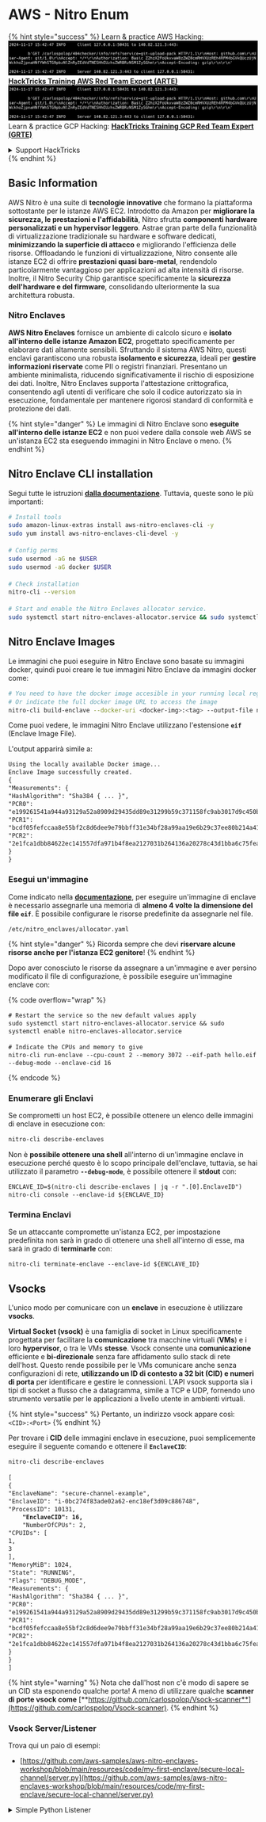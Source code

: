 # AWS - Nitro Enum

{% hint style="success" %}
Learn & practice AWS Hacking:<img src="../../../../.gitbook/assets/image (1).png" alt="" data-size="line">[**HackTricks Training AWS Red Team Expert (ARTE)**](https://training.hacktricks.xyz/courses/arte)<img src="../../../../.gitbook/assets/image (1).png" alt="" data-size="line">\
Learn & practice GCP Hacking: <img src="../../../../.gitbook/assets/image (2).png" alt="" data-size="line">[**HackTricks Training GCP Red Team Expert (GRTE)**<img src="../../../../.gitbook/assets/image (2).png" alt="" data-size="line">](https://training.hacktricks.xyz/courses/grte)

<details>

<summary>Support HackTricks</summary>

* Check the [**subscription plans**](https://github.com/sponsors/carlospolop)!
* **Join the** 💬 [**Discord group**](https://discord.gg/hRep4RUj7f) or the [**telegram group**](https://t.me/peass) or **follow** us on **Twitter** 🐦 [**@hacktricks\_live**](https://twitter.com/hacktricks\_live)**.**
* **Share hacking tricks by submitting PRs to the** [**HackTricks**](https://github.com/carlospolop/hacktricks) and [**HackTricks Cloud**](https://github.com/carlospolop/hacktricks-cloud) github repos.

</details>
{% endhint %}

## Basic Information

AWS Nitro è una suite di **tecnologie innovative** che formano la piattaforma sottostante per le istanze AWS EC2. Introdotto da Amazon per **migliorare la sicurezza, le prestazioni e l'affidabilità**, Nitro sfrutta **componenti hardware personalizzati e un hypervisor leggero**. Astrae gran parte della funzionalità di virtualizzazione tradizionale su hardware e software dedicati, **minimizzando la superficie di attacco** e migliorando l'efficienza delle risorse. Offloadando le funzioni di virtualizzazione, Nitro consente alle istanze EC2 di offrire **prestazioni quasi bare-metal**, rendendolo particolarmente vantaggioso per applicazioni ad alta intensità di risorse. Inoltre, il Nitro Security Chip garantisce specificamente la **sicurezza dell'hardware e del firmware**, consolidando ulteriormente la sua architettura robusta.

### Nitro Enclaves

**AWS Nitro Enclaves** fornisce un ambiente di calcolo sicuro e **isolato all'interno delle istanze Amazon EC2**, progettato specificamente per elaborare dati altamente sensibili. Sfruttando il sistema AWS Nitro, questi enclavi garantiscono una robusta **isolamento e sicurezza**, ideali per **gestire informazioni riservate** come PII o registri finanziari. Presentano un ambiente minimalista, riducendo significativamente il rischio di esposizione dei dati. Inoltre, Nitro Enclaves supporta l'attestazione crittografica, consentendo agli utenti di verificare che solo il codice autorizzato sia in esecuzione, fondamentale per mantenere rigorosi standard di conformità e protezione dei dati.

{% hint style="danger" %}
Le immagini di Nitro Enclave sono **eseguite all'interno delle istanze EC2** e non puoi vedere dalla console web AWS se un'istanza EC2 sta eseguendo immagini in Nitro Enclave o meno.
{% endhint %}

## Nitro Enclave CLI installation

Segui tutte le istruzioni [**dalla documentazione**](https://catalog.us-east-1.prod.workshops.aws/event/dashboard/en-US/workshop/1-my-first-enclave/1-1-nitro-enclaves-cli#run-connect-and-terminate-the-enclave). Tuttavia, queste sono le più importanti:
```bash
# Install tools
sudo amazon-linux-extras install aws-nitro-enclaves-cli -y
sudo yum install aws-nitro-enclaves-cli-devel -y

# Config perms
sudo usermod -aG ne $USER
sudo usermod -aG docker $USER

# Check installation
nitro-cli --version

# Start and enable the Nitro Enclaves allocator service.
sudo systemctl start nitro-enclaves-allocator.service && sudo systemctl enable nitro-enclaves-allocator.service
```
## Nitro Enclave Images

Le immagini che puoi eseguire in Nitro Enclave sono basate su immagini docker, quindi puoi creare le tue immagini Nitro Enclave da immagini docker come:
```bash
# You need to have the docker image accesible in your running local registry
# Or indicate the full docker image URL to access the image
nitro-cli build-enclave --docker-uri <docker-img>:<tag> --output-file nitro-img.eif
```
Come puoi vedere, le immagini Nitro Enclave utilizzano l'estensione **`eif`** (Enclave Image File).

L'output apparirà simile a:
```
Using the locally available Docker image...
Enclave Image successfully created.
{
"Measurements": {
"HashAlgorithm": "Sha384 { ... }",
"PCR0": "e199261541a944a93129a52a8909d29435dd89e31299b59c371158fc9ab3017d9c450b0a580a487e330b4ac691943284",
"PCR1": "bcdf05fefccaa8e55bf2c8d6dee9e79bbff31e34bf28a99aa19e6b29c37ee80b214a414b7607236edf26fcb78654e63f",
"PCR2": "2e1fca1dbb84622ec141557dfa971b4f8ea2127031b264136a20278c43d1bba6c75fea286cd4de9f00450b6a8db0e6d3"
}
}
```
### Esegui un'immagine

Come indicato nella [**documentazione**](https://catalog.us-east-1.prod.workshops.aws/event/dashboard/en-US/workshop/1-my-first-enclave/1-1-nitro-enclaves-cli#run-connect-and-terminate-the-enclave), per eseguire un'immagine di enclave è necessario assegnarle una memoria di **almeno 4 volte la dimensione del file `eif`**. È possibile configurare le risorse predefinite da assegnarle nel file.
```shell
/etc/nitro_enclaves/allocator.yaml
```
{% hint style="danger" %}
Ricorda sempre che devi **riservare alcune risorse anche per l'istanza EC2 genitore**!
{% endhint %}

Dopo aver conosciuto le risorse da assegnare a un'immagine e aver persino modificato il file di configurazione, è possibile eseguire un'immagine enclave con:

{% code overflow="wrap" %}
```shell
# Restart the service so the new default values apply
sudo systemctl start nitro-enclaves-allocator.service && sudo systemctl enable nitro-enclaves-allocator.service

# Indicate the CPUs and memory to give
nitro-cli run-enclave --cpu-count 2 --memory 3072 --eif-path hello.eif --debug-mode --enclave-cid 16
```
{% endcode %}

### Enumerare gli Enclavi

Se comprometti un host EC2, è possibile ottenere un elenco delle immagini di enclave in esecuzione con:
```bash
nitro-cli describe-enclaves
```
Non è **possibile ottenere una shell** all'interno di un'immagine enclave in esecuzione perché questo è lo scopo principale dell'enclave, tuttavia, se hai utilizzato il parametro **`--debug-mode`**, è possibile ottenere il **stdout** con:
```shell
ENCLAVE_ID=$(nitro-cli describe-enclaves | jq -r ".[0].EnclaveID")
nitro-cli console --enclave-id ${ENCLAVE_ID}
```
### Termina Enclavi

Se un attaccante compromette un'istanza EC2, per impostazione predefinita non sarà in grado di ottenere una shell all'interno di esse, ma sarà in grado di **terminarle** con:
```shell
nitro-cli terminate-enclave --enclave-id ${ENCLAVE_ID}
```
## Vsocks

L'unico modo per comunicare con un **enclave** in esecuzione è utilizzare **vsocks**.

**Virtual Socket (vsock)** è una famiglia di socket in Linux specificamente progettata per facilitare la **comunicazione** tra macchine virtuali (**VMs**) e i loro **hypervisor**, o tra le VMs **stesse**. Vsock consente una **comunicazione** efficiente e **bi-direzionale** senza fare affidamento sullo stack di rete dell'host. Questo rende possibile per le VMs comunicare anche senza configurazioni di rete, **utilizzando un ID di contesto a 32 bit (CID) e numeri di porta** per identificare e gestire le connessioni. L'API vsock supporta sia i tipi di socket a flusso che a datagramma, simile a TCP e UDP, fornendo uno strumento versatile per le applicazioni a livello utente in ambienti virtuali.

{% hint style="success" %}
Pertanto, un indirizzo vsock appare così: `<CID>:<Port>`
{% endhint %}

Per trovare i **CID** delle immagini enclave in esecuzione, puoi semplicemente eseguire il seguente comando e ottenere il **`EnclaveCID`**:

<pre class="language-bash"><code class="lang-bash">nitro-cli describe-enclaves

[
{
"EnclaveName": "secure-channel-example",
"EnclaveID": "i-0bc274f83ade02a62-enc18ef3d09c886748",
"ProcessID": 10131,
<strong>    "EnclaveCID": 16,
</strong>    "NumberOfCPUs": 2,
"CPUIDs": [
1,
3
],
"MemoryMiB": 1024,
"State": "RUNNING",
"Flags": "DEBUG_MODE",
"Measurements": {
"HashAlgorithm": "Sha384 { ... }",
"PCR0": "e199261541a944a93129a52a8909d29435dd89e31299b59c371158fc9ab3017d9c450b0a580a487e330b4ac691943284",
"PCR1": "bcdf05fefccaa8e55bf2c8d6dee9e79bbff31e34bf28a99aa19e6b29c37ee80b214a414b7607236edf26fcb78654e63f",
"PCR2": "2e1fca1dbb84622ec141557dfa971b4f8ea2127031b264136a20278c43d1bba6c75fea286cd4de9f00450b6a8db0e6d3"
}
}
]
</code></pre>

{% hint style="warning" %}
Nota che dall'host non c'è modo di sapere se un CID sta esponendo qualche porta! A meno di utilizzare qualche **scanner di porte vsock come** [**https://github.com/carlospolop/Vsock-scanner**](https://github.com/carlospolop/Vsock-scanner).
{% endhint %}

### Vsock Server/Listener

Trova qui un paio di esempi:

* [https://github.com/aws-samples/aws-nitro-enclaves-workshop/blob/main/resources/code/my-first-enclave/secure-local-channel/server.py](https://github.com/aws-samples/aws-nitro-enclaves-workshop/blob/main/resources/code/my-first-enclave/secure-local-channel/server.py)

<details>

<summary>Simple Python Listener</summary>
```python
#!/usr/bin/env python3

# From
https://medium.com/@F.DL/understanding-vsock-684016cf0eb0

import socket

CID = socket.VMADDR_CID_HOST
PORT = 9999

s = socket.socket(socket.AF_VSOCK, socket.SOCK_STREAM)
s.bind((CID, PORT))
s.listen()
(conn, (remote_cid, remote_port)) = s.accept()

print(f"Connection opened by cid={remote_cid} port={remote_port}")

while True:
buf = conn.recv(64)
if not buf:
break

print(f"Received bytes: {buf}")
```
</details>
```bash
# Using socat
socat VSOCK-LISTEN:<port>,fork EXEC:"echo Hello from server!"
```
### Vsock Client

Esempi:

* [https://github.com/aws-samples/aws-nitro-enclaves-workshop/blob/main/resources/code/my-first-enclave/secure-local-channel/client.py](https://github.com/aws-samples/aws-nitro-enclaves-workshop/blob/main/resources/code/my-first-enclave/secure-local-channel/client.py)

<details>

<summary>Client Python Semplice</summary>
```python
#!/usr/bin/env python3

#From https://medium.com/@F.DL/understanding-vsock-684016cf0eb0

import socket

CID = socket.VMADDR_CID_HOST
PORT = 9999

s = socket.socket(socket.AF_VSOCK, socket.SOCK_STREAM)
s.connect((CID, PORT))
s.sendall(b"Hello, world!")
s.close()
```
</details>
```bash
# Using socat
echo "Hello, vsock!" | socat - VSOCK-CONNECT:3:5000
```
### Vsock Proxy

Lo strumento vsock-proxy consente di proxy un vsock proxy con un altro indirizzo, ad esempio:
```bash
vsock-proxy 8001 ip-ranges.amazonaws.com 443 --config your-vsock-proxy.yaml
```
Questo inoltrerà la **porta locale 8001 in vsock** a `ip-ranges.amazonaws.com:443` e il file **`your-vsock-proxy.yaml`** potrebbe avere questo contenuto che consente di accedere a `ip-ranges.amazonaws.com:443`:
```yaml
allowlist:
- {address: ip-ranges.amazonaws.com, port: 443}
```
È possibile vedere gli indirizzi vsock (**`<CID>:<Port>`**) utilizzati dall'host EC2 con (nota il `3:8001`, 3 è il CID e 8001 è la porta):

{% code overflow="wrap" %}
```bash
sudo ss -l -p -n | grep v_str
v_str LISTEN 0      0                                                                              3:8001                   *:*     users:(("vsock-proxy",pid=9458,fd=3))
```
{% endcode %}

## Nitro Enclave Atestation & KMS

Il Nitro Enclaves SDK consente a un enclave di richiedere un **documento di attestazione firmato crittograficamente** dal Nitro **Hypervisor**, che include **misurazioni uniche** specifiche per quell'enclave. Queste misurazioni, che includono **hash e registri di configurazione della piattaforma (PCR)**, vengono utilizzate durante il processo di attestazione per **provare l'identità dell'enclave** e **costruire fiducia con i servizi esterni**. Il documento di attestazione contiene tipicamente valori come PCR0, PCR1 e PCR2, che hai già incontrato quando hai creato e salvato un EIF dell'enclave.

Dai [**docs**](https://catalog.us-east-1.prod.workshops.aws/event/dashboard/en-US/workshop/1-my-first-enclave/1-3-cryptographic-attestation#a-unique-feature-on-nitro-enclaves), questi sono i valori PCR:

<table><thead><tr><th width="97">PCR</th><th width="221">Hash di ...</th><th>Descrizione</th></tr></thead><tbody><tr><td>PCR0</td><td>File immagine dell'enclave</td><td>Una misura contigua dei contenuti del file immagine, senza i dati della sezione.</td></tr><tr><td>PCR1</td><td>Kernel Linux e bootstrap</td><td>Una misurazione contigua dei dati del kernel e del ramfs di avvio.</td></tr><tr><td>PCR2</td><td>Applicazione</td><td>Una misurazione contigua e in ordine delle applicazioni utente, senza il ramfs di avvio.</td></tr><tr><td>PCR3</td><td>Ruolo IAM assegnato all'istanza padre</td><td>Una misurazione contigua del ruolo IAM assegnato all'istanza padre. Garantisce che il processo di attestazione abbia successo solo quando l'istanza padre ha il ruolo IAM corretto.</td></tr><tr><td>PCR4</td><td>ID dell'istanza dell'istanza padre</td><td>Una misurazione contigua dell'ID dell'istanza padre. Garantisce che il processo di attestazione abbia successo solo quando l'istanza padre ha un ID di istanza specifico.</td></tr><tr><td>PCR8</td><td>Certificato di firma del file immagine dell'enclave</td><td>Una misura del certificato di firma specificato per il file immagine dell'enclave. Garantisce che il processo di attestazione abbia successo solo quando l'enclave è stata avviata da un file immagine dell'enclave firmato da un certificato specifico.</td></tr></tbody></table>

Puoi integrare l'**attestazione crittografica** nelle tue applicazioni e sfruttare integrazioni pre-costruite con servizi come **AWS KMS**. AWS KMS può **validare le attestazioni dell'enclave** e offre chiavi di condizione basate su attestazione (`kms:RecipientAttestation:ImageSha384` e `kms:RecipientAttestation:PCR`) nelle sue politiche di chiave. Queste politiche garantiscono che AWS KMS consenta operazioni utilizzando la chiave KMS **solo se il documento di attestazione dell'enclave è valido** e soddisfa le **condizioni specificate**.

{% hint style="success" %}
Nota che gli Enclaves in modalità debug (--debug) generano documenti di attestazione con PCR che sono composti da zeri (`000000000000000000000000000000000000000000000000`). Pertanto, le politiche KMS che controllano questi valori falliranno.
{% endhint %}

### Bypass PCR

Dal punto di vista di un attaccante, nota che alcuni PCR consentirebbero di modificare alcune parti o l'intera immagine dell'enclave e sarebbero comunque validi (ad esempio, PCR4 controlla solo l'ID dell'istanza padre, quindi eseguire qualsiasi immagine dell'enclave in quell'EC2 consentirà di soddisfare questo potenziale requisito PCR).

Pertanto, un attaccante che compromette l'istanza EC2 potrebbe essere in grado di eseguire altre immagini dell'enclave per eludere queste protezioni.

La ricerca su come modificare/creare nuove immagini per eludere ciascuna protezione (specialmente quelle non così ovvie) è ancora da fare.

## Riferimenti

* [https://medium.com/@F.DL/understanding-vsock-684016cf0eb0](https://medium.com/@F.DL/understanding-vsock-684016cf0eb0)
* Tutte le parti del tutorial Nitro di AWS: [https://catalog.us-east-1.prod.workshops.aws/event/dashboard/en-US/workshop/1-my-first-enclave/1-1-nitro-enclaves-cli](https://catalog.us-east-1.prod.workshops.aws/event/dashboard/en-US/workshop/1-my-first-enclave/1-1-nitro-enclaves-cli)

{% hint style="success" %}
Impara e pratica il hacking AWS:<img src="../../../../.gitbook/assets/image (1).png" alt="" data-size="line">[**HackTricks Training AWS Red Team Expert (ARTE)**](https://training.hacktricks.xyz/courses/arte)<img src="../../../../.gitbook/assets/image (1).png" alt="" data-size="line">\
Impara e pratica il hacking GCP: <img src="../../../../.gitbook/assets/image (2).png" alt="" data-size="line">[**HackTricks Training GCP Red Team Expert (GRTE)**<img src="../../../../.gitbook/assets/image (2).png" alt="" data-size="line">](https://training.hacktricks.xyz/courses/grte)

<details>

<summary>Supporta HackTricks</summary>

* Controlla i [**piani di abbonamento**](https://github.com/sponsors/carlospolop)!
* **Unisciti al** 💬 [**gruppo Discord**](https://discord.gg/hRep4RUj7f) o al [**gruppo telegram**](https://t.me/peass) o **seguici** su **Twitter** 🐦 [**@hacktricks\_live**](https://twitter.com/hacktricks\_live)**.**
* **Condividi trucchi di hacking inviando PR ai** [**HackTricks**](https://github.com/carlospolop/hacktricks) e [**HackTricks Cloud**](https://github.com/carlospolop/hacktricks-cloud) repository su github.

</details>
{% endhint %}
